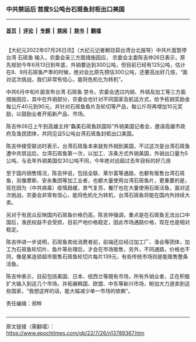 ### 中共禁运后 首度5公吨台石斑鱼封柜出口美国　

---

#### [首页](../../../..?n13789367) &nbsp;|&nbsp; [评论](../../../../../epoch-comment?n13789367) &nbsp;|&nbsp; [专题](../../../../../epoch-special?n13789367) &nbsp;|&nbsp; [禁闻](../../../../../epoch-news?n13789367) &nbsp;|&nbsp; [禁书](../../../../../books?n13789367) &nbsp;|&nbsp; [翻墙](https://github.com/gfw-breaker/nogfw/blob/master/README.md?n13789367)


<div class="column" id="artbody" itemprop="articleBody">
 <!-- article content begin -->
 <p>
  【大纪元2022年07月26日讯】（大纪元记者赖玟茹台湾台北报导）中共片面暂停台湾
  <ok href="https://www.epochtimes.com/gb/tag/%E7%9F%B3%E6%96%91%E9%B1%BC.html">
   石斑鱼
  </ok>
  输入，农委会采三方面措施因应， 农委会主委陈吉仲26日表示，原先规划今年6月13日到年底，外销要达到300公吨，但目前已经有125公吨，估计在8、9月石斑鱼产季的时候，绝对会比原先预估300公吨，还要高出好几倍，“面对这次挑战，我们非常有信心，能将危机化为转机”。
 </p>
 <p>
  中共6月中旬片面宣布台湾
  <ok href="https://www.epochtimes.com/gb/tag/%E7%9F%B3%E6%96%91%E9%B1%BC.html">
   石斑鱼
  </ok>
  禁令，农委会透过内销、外销及加工等三方面措施因应，其中在外销部分，农委会也针对不同国家及航运方式，给予拓销奖励金每公斤40元到90元，并针对石斑鱼鱼片及轮切等产品，每公斤将再增加10元奖励，以鼓励业者开拓新产品、市场。
 </p>
 <p>
  陈吉仲26日上午到高雄主持“鱻美石斑鱼跃国际”外销美国记者会，邀请高雄市政府及渔民团体，共同见证5公吨台湾石斑鱼封柜出口美国。
 </p>
 <p>
  陈吉仲接受联访时表示，台湾石斑鱼本来就有外销到美国，不过这次是台湾石斑鱼遭中共禁运后，台湾石斑鱼第一次，以加工、冻条方式外销美国，外销出口量为5公吨，与去年外销美国仅30公吨不同，今年绝对远超过去年目标的好几倍
 </p>
 <p>
  至于国内销售情况，陈吉仲说，包括全联、莱尔富等通路，也都有贩售台湾石斑鱼，另像摩斯、安永集团等加工业者，也都大量使用台湾石斑鱼片，更重要的是，现在因为（中共病毒）疫情趋缓，景气复苏，餐厅也在大量使用石斑活鱼，面对这次挑战，农委会非常有信心，能将危机化为转机，台湾石斑鱼将能在国内外持续大卖。
 </p>
 <p>
  另对于有民众反映国内石斑鱼价格仍高，陈吉仲强调，重点是在石斑鱼无法出口中国后，渔民权益不会受损，目前产地价格稳定，因此市场通路价格，现在也是相对稳定。
 </p>
 <p>
  陈吉仲进一步说明，石斑鱼卖给消费者前，前端还应经过加工厂、渔会等团体，加工为石斑鱼轮切片、鱼片等处理后，才会在市场贩售，另外，不同通路，价格也不同，像是某连锁超市贩售石斑鱼轮切片每片139元，有些传统市场则是能贩售整条活鱼。
 </p>
 <p>
  陈吉仲表示，目前包括美国、日本、纽西兰等既有市场，所有外销业者，正在积极扩大输入到这几个市场，并拓展韩国、欧盟、中东等新兴市场，盼加大力道卖到这些国家，“我想这样的话，能大幅减少单一市场的依赖”。
 </p>
 <p>
  责任编辑：郑桦
 </p>
 <!-- article content end -->
</div>


---

原文链接（需翻墙）：https://www.epochtimes.com/gb/22/7/26/n13789367.htm